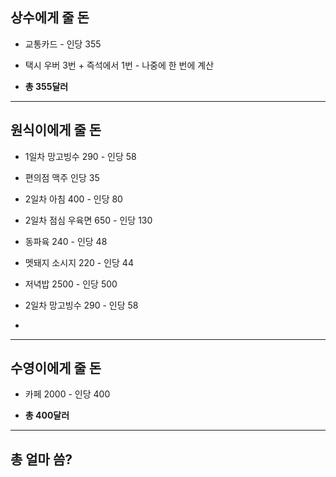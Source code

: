 ## 상수에게 줄 돈
- 교통카드 - 인당 355
- 택시 우버 3번 + 즉석에서 1번 - 나중에 한 번에 계산

- **총 355달러**

---
## 원식이에게 줄 돈
- 1일차 망고빙수 290 - 인당 58
- 편의점 맥주 인당 35
- 2일차 아침  400 - 인당 80
- 2일차 점심 우육면 650 - 인당 130
- 동파육 240 - 인당 48
- 멧돼지 소시지 220 - 인당 44
- 저녁밥 2500 - 인당 500
- 2일차 망고빙수 290 - 인당 58



- 

---
## 수영이에게 줄 돈
- 카페 2000 - 인당 400

- **총 400달러**

---
## 총 얼마 씀?
